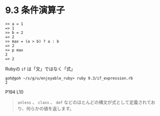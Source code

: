 # 9.3 条件演算子

```
>> a = 1
=> 1
>> b = 2
=> 2
>> max = (a > b) ? a : b
=> 2
>> p max
2
=> 2
```

Rubyの `if` は「文」ではなく「式」

```
goh@goh ~/s/g/u/enjoyable_ruby> ruby 9.3/if_expression.rb
2
```

P194 L10

> `unless` 、 `class` 、 `def` などのほとんどの構文が式として定義されており、何らかの値を返します。

